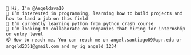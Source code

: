     👋 Hi, I’m @Angeldava10
    👀 I’m interested in programming, learning how to build projects and how to land a job on this field
    🌱 I’m currently learning python from python crash course
    💞️ I’m looking to collaborate on companies that hiring for internship or entry level
    📫 How to reach me. You can reach me on angel.santiago89@upr.edu or angeld2351@gmail.com and my ig angeld_1234


